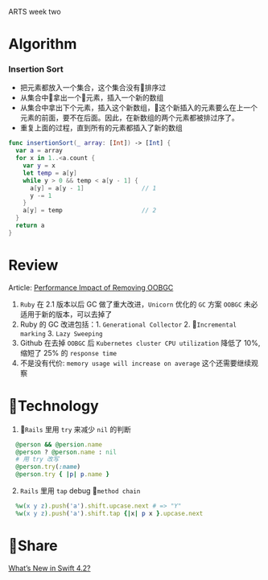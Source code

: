 ARTS week two
# Algorithm
  ### Insertion Sort
  * 把元素都放入一个集合，这个集合没有排序过
  * 从集合中拿出一个元素，插入一个新的数组
  * 从集合中拿出下个元素，插入这个新数组，这个新插入的元素要么在上一个元素的前面，要不在后面。因此，在新数组的两个元素都被排过序了。
  * 重复上面的过程，直到所有的元素都插入了新的数组

  ```Swift
  func insertionSort(_ array: [Int]) -> [Int] {
    var a = array
    for x in 1..<a.count {
      var y = x
      let temp = a[y]
      while y > 0 && temp < a[y - 1] {
        a[y] = a[y - 1]                // 1
        y -= 1
      }
      a[y] = temp                      // 2
    }
    return a
  }
  ```



# Review
Article: [Performance Impact of Removing OOBGC](https://githubengineering.com/removing-oobgc/)

1. `Ruby` 在 2.1 版本以后 GC 做了重大改进，`Unicorn` 优化的 `GC` 方案 `OOBGC` 未必适用于新的版本，可以去掉了
2. Ruby 的 GC 改进包括：1. `Generational Collector` 2. `Incremental  marking` 3. `Lazy Sweeping`
3. Github 在去掉 `OOBGC` 后 `Kubernetes cluster CPU utilization` 降低了 10%, 缩短了 25% 的 `response time`
4. 不是没有代价: `memory usage will increase on average` 这个还需要继续观察

# Technology
1. `Rails` 里用 `try` 来减少 `nil` 的判断
  ```Ruby
    @person && @persion.name
    @person ? @person.name : nil
    # 用 try 改写
    @person.try(:name)
    @person.try { |p| p.name }
  ```
2. `Rails` 里用 `tap` debug `method chain`
  ```Ruby
    %w(x y z).push('a').shift.upcase.next # => "Y"
    %w(x y z).push('a').shift.tap {|x| p x }.upcase.next
  ```

# Share
  [What’s New in Swift 4.2?](https://www.raywenderlich.com/194066/whats-new-in-swift-4-2)
